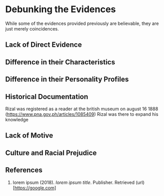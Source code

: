 # Debunking the Evidences

While some of the evidences provided previously are believable, they are just merely coincidences.

## Lack of Direct Evidence

## Difference in their Characteristics

## Difference in their Personality Profiles

## Historical Documentation

Rizal was registered as a reader at the british museum on august 16 1888
(https://www.pna.gov.ph/articles/1085409) Rizal was there to expand his knowledge

## Lack of Motive

## Culture and Racial Prejudice

## References

1. lorem ipsum (2018). _lorem ipsum title_. Publisher. Retrieved (url)[https://google.com]
